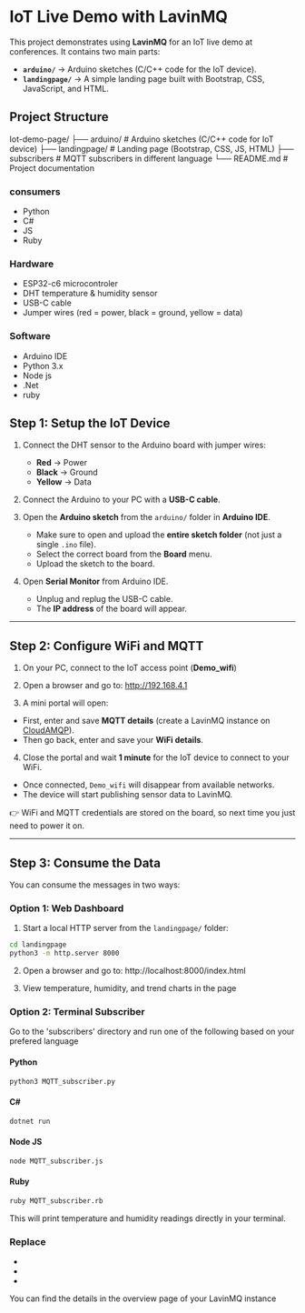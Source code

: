 # IoT Live Demo with LavinMQ

This project demonstrates using **LavinMQ** for an IoT live demo at conferences.
It contains two main parts:

- **`arduino/`** → Arduino sketches (C/C++ code for the IoT device).
- **`landingpage/`** → A simple landing page built with Bootstrap, CSS, JavaScript, and HTML.



##  Project Structure

Iot-demo-page/
├── arduino/ # Arduino sketches (C/C++ code for IoT device)
├── landingpage/ # Landing page (Bootstrap, CSS, JS, HTML)
├── subscribers # MQTT subscribers in different language
└── README.md # Project documentation

### consumers
- Python
- C#
- JS
- Ruby

### Hardware
- ESP32-c6 microcontroler
- DHT temperature & humidity sensor
- USB-C cable
- Jumper wires (red = power, black = ground, yellow = data)

### Software
- Arduino IDE
- Python 3.x
- Node js
- .Net
- ruby

##  Step 1: Setup the IoT Device

1. Connect the DHT sensor to the Arduino board with jumper wires:
   - **Red** → Power
   - **Black** → Ground
   - **Yellow** → Data

2. Connect the Arduino to your PC with a **USB-C cable**.

3. Open the **Arduino sketch** from the `arduino/` folder in **Arduino IDE**.
   - Make sure to open and upload the **entire sketch folder** (not just a single `.ino` file).
   - Select the correct board from the  **Board** menu.
   - Upload the sketch to the board.

4. Open **Serial Monitor** from Arduino IDE.
   - Unplug and replug the USB-C cable.
   - The **IP address** of the board will appear.

---

## Step 2: Configure WiFi and MQTT

1. On your PC, connect to the IoT access point (**Demo_wifi**)

2. Open a browser and go to:  http://192.168.4.1


3. A mini portal will open:
- First, enter and save **MQTT details** (create a LavinMQ instance on [CloudAMQP](https://www.cloudamqp.com/)).
- Then go back, enter and save your **WiFi details**.

4. Close the portal and wait **1 minute** for the IoT device to connect to your WiFi.
- Once connected, `Demo_wifi` will disappear from available networks.
- The device will start publishing sensor data to LavinMQ.

👉 WiFi and MQTT credentials are stored on the board, so next time you just need to power it on.

---

## Step 3: Consume the Data

You can consume the messages in two ways:

### Option 1: Web Dashboard
1. Start a local HTTP server from the `landingpage/` folder:
```bash
cd landingpage
python3 -m http.server 8000
```
2. Open a browser and go to: http://localhost:8000/index.html

3. View temperature, humidity, and trend charts in the page

### Option 2: Terminal Subscriber

Go to the 'subscribers' directory and run one of the following based on your prefered language

#### Python
```bash
python3 MQTT_subscriber.py
```

#### C#
```bash
dotnet run
```

#### Node JS
```bash
node MQTT_subscriber.js
```

#### Ruby
```bash
ruby MQTT_subscriber.rb
```
This will print temperature and humidity readings directly in your terminal.

### Replace

- <broker-name>
- <username>
- <password>

You can find the details in the overview page of your LavinMQ instance